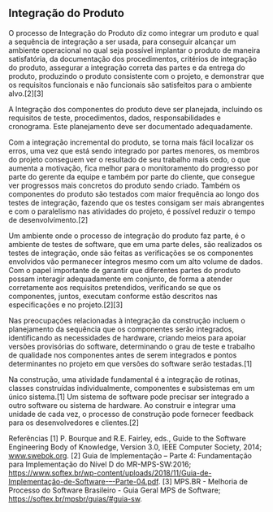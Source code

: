 ## Integração do Produto

O processo de Integração do Produto diz como integrar um produto e qual a sequência de integração a ser usada, para conseguir alcançar um ambiente operacional no qual seja possível implantar o produto de maneira satisfatória, da documentação dos procedimentos, critérios de integração do produto, assegurar a integração correta das partes e da entrega do produto, produzindo o produto consistente com o projeto, e demonstrar que os requisitos funcionais e não funcionais são satisfeitos para o ambiente alvo.[2][3]

A Integração dos componentes do produto deve ser planejada, incluindo os requisitos de teste, procedimentos, dados, responsabilidades e cronograma. Este planejamento deve ser documentado adequadamente.

Com a integração incremental do produto, se torna mais fácil localizar os erros, uma vez que está sendo integrado por partes menores, os membros do projeto conseguem ver o resultado de seu trabalho mais cedo, o que aumenta a motivação, fica melhor para o monitoramento do progresso por parte do gerente da equipe e também por parte do cliente, que consegue ver progressos mais concretos do produto sendo criado. Também os componentes do produto são testados com maior frequência ao longo dos testes de integração, fazendo que os testes consigam ser mais abrangentes e com o paralelismo nas atividades do projeto, é possível reduzir o tempo de desenvolvimento.[2]

Um ambiente onde o processo de integração do produto faz parte, é o ambiente de testes de software, que em uma parte deles, são realizados os testes de integração, onde são feitas as verificações se os componentes envolvidos vão permanecer íntegros mesmo com um alto volume de dados. Com o papel importante de garantir que diferentes partes do produto possam interagir adequadamente em conjunto, de forma a atender corretamente aos requisitos pretendidos, verificando se que os componentes, juntos, executam conforme estão descritos nas especificações e no projeto.[2][3]

Nas preocupações relacionadas à integração da construção incluem o planejamento da sequência que os componentes serão integrados, identificando as necessidades de hardware, criando meios para apoiar versões provisórias do software, determinando o grau de teste e trabalho de qualidade nos componentes antes de serem integrados e pontos determinantes no projeto em que versões do software serão testadas.[1]

Na construção, uma atividade fundamental é a integração de rotinas, classes construídas individualmente, componentes e subsistemas em um único sistema.[1] Um sistema de software pode precisar ser integrado a outro software ou sistema de hardware. Ao construir e integrar uma unidade de cada vez, o processo de construção pode fornecer feedback para os desenvolvedores e clientes.[2]

Referências
[1] P. Bourque and R.E. Fairley, eds., Guide to the Software Engineering Body of Knowledge, Version 3.0, IEEE Computer Society, 2014; www.swebok.org.
[2] Guia de Implementação – Parte 4: Fundamentação para Implementação do Nível D do MR-MPS-SW:2016; https://www.softex.br/wp-content/uploads/2018/11/Guia-de-Implementação-de-Software-–-Parte-04.pdf.
[3] MPS.BR - Melhoria de Processo do Software Brasileiro - Guia Geral MPS de Software; https://softex.br/mpsbr/guias/#guia-sw.
